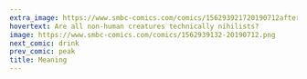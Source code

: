```yaml
---
extra_image: https://www.smbc-comics.com/comics/156293921720190712after.png
hovertext: Are all non-human creatures technically nihilists?
image: https://www.smbc-comics.com/comics/1562939132-20190712.png
next_comic: drink
prev_comic: peak
title: Meaning
---
```


